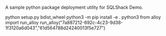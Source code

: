 A sample python package deployment utility for SQLShack Demo.

python setup.py bdist_wheel
python3 -m pip install -e .
python3
from alloy import run_alloy
run_alloy("7a887212-692c-4c23-9d38-1f3120a6d043","61d564788d24240013f5e727")